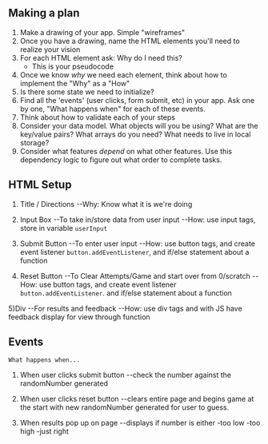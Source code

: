 ## Making a plan
1) Make a drawing of your app. Simple "wireframes"
2) Once you have a drawing, name the HTML elements you'll need to realize your vision
3) For each HTML element ask: Why do I need this?
    - This is your pseudocode
4) Once we know _why_ we need each element, think about how to implement the "Why" as a "How"
5) Is there some state we need to initialize?
6) Find all the 'events' (user clicks, form submit, etc) in your app. Ask one by one, "What happens when" for each of these events.
7) Think about how to validate each of your steps
8) Consider your data model. What objects will you be using? What are the key/value pairs? What arrays do you need? What needs to live in local storage?
9) Consider what features _depend_ on what other features. Use this dependency logic to figure out what order to complete tasks.

## HTML Setup
1) Title / Directions
    --Why: Know what it is we're doing

2) Input Box
    --To take in/store data from user input
    --How: use input tags, store in variable `userInput`

3) Submit Button
    --To enter user input
    --How: use button tags, and create event listener `button.addEventListener`, and if/else statement about a function

4) Reset Button
    --To Clear Attempts/Game and start over from 0/scratch
        --How: use button tags, and create event listener `button.addEventListener`. and if/else statement about a function

5)Div
    --For results and feedback
    --How: use div tags and with JS have feedback display for view through function


## Events

    What happens when...

1) When user clicks submit button
    --check the number against the randomNumber generated

2) When user clicks reset button
    --clears entire page and begins game at the start with new randomNumber generated for user to guess.

3) When results pop up on page
    --displays if number is either
        -too low
        -too high
        -just right